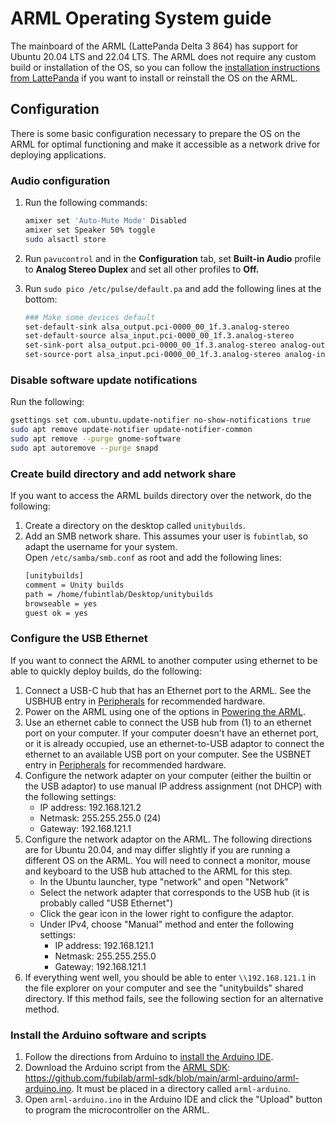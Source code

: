 # ARML Operating System guide

The mainboard of the ARML (LattePanda Delta 3 864) has support for Ubuntu 20.04 LTS and 22.04 LTS. The ARML does not require any custom build or installation of the OS, so you can follow the [installation instructions from LattePanda](https://docs.lattepanda.com/content/3rd_delta_edition/Operating_Systems_Ubuntu/) if you want to install or reinstall the OS on the ARML.

## Configuration

There is some basic configuration necessary to prepare the OS on the ARML for optimal functioning and make it accessible as a network drive for deploying applications.

### Audio configuration

1. Run the following commands:

    ```bash
    amixer set 'Auto-Mute Mode' Disabled
    amixer set Speaker 50% toggle
    sudo alsactl store
    ```
    
2. Run `pavucontrol` and in the **Configuration** tab, set **Built-in Audio** profile to **Analog Stereo Duplex** and set all other profiles to **Off.**

3. Run `sudo pico /etc/pulse/default.pa` and add the following lines at the bottom: 
    
    ```bash
    ### Make some devices default
    set-default-sink alsa_output.pci-0000_00_1f.3.analog-stereo
    set-default-source alsa_input.pci-0000_00_1f.3.analog-stereo
    set-sink-port alsa_output.pci-0000_00_1f.3.analog-stereo analog-output-speaker
    set-source-port alsa_input.pci-0000_00_1f.3.analog-stereo analog-input-mic
    ```
### Disable software update notifications
Run the following:
```bash
gsettings set com.ubuntu.update-notifier no-show-notifications true
sudo apt remove update-notifier update-notifier-common
sudo apt remove --purge gnome-software
sudo apt autoremove --purge snapd
```

### Create build directory and add network share
If you want to access the ARML builds directory over the network, do the following:
1. Create a directory on the desktop called `unitybuilds`.
2. Add an SMB network share. This assumes your user is `fubintlab`, so adapt the username for your system.  
    Open `/etc/samba/smb.conf` as root and add the following lines:
    ```bash
    [unitybuilds]
    comment = Unity builds
    path = /home/fubintlab/Desktop/unitybuilds
    browseable = yes
    guest ok = yes
    ```

### Configure the USB Ethernet
If you want to connect the ARML to another computer using ethernet to be able to quickly deploy builds, do the following:
1. Connect a USB-C hub that has an Ethernet port to the ARML. See the USBHUB entry in [Peripherals](./peripherals.md) for recommended hardware.
2. Power on the ARML using one of the options in [Powering the ARML](./power.md#powering-the-ar-magic-lantern).
3. Use an ethernet cable to connect the USB hub from (1) to an ethernet port on your computer. If your computer doesn't have an ethernet port, or it is already occupied, use an ethernet-to-USB adaptor to connect the ethernet to an available USB port on your computer. See the USBNET entry in [Peripherals](./peripherals.md) for recommended hardware.
4. Configure the network adapter on your computer (either the builtin or the USB adaptor) to use manual IP address assignment (not DHCP) with the following settings:
   - IP address: 192.168.121.2
   - Netmask: 255.255.255.0 (24)
   - Gateway: 192.168.121.1
5. Configure the network adaptor on the ARML. The following directions are for Ubuntu 20.04, and may differ slightly if you are running a different OS on the ARML. You will need to connect a monitor, mouse and keyboard to the USB hub attached to the ARML for this step.
   - In the Ubuntu launcher, type "network" and open "Network"
   - Select the network adapter that corresponds to the USB hub (it is probably called "USB Ethernet")
   - Click the gear icon in the lower right to configure the adaptor.
   - Under IPv4, choose "Manual" method and enter the following settings:
      - IP address: 192.168.121.1
      - Netmask: 255.255.255.0
      - Gateway: 192.168.121.1
6. If everything went well, you should be able to enter `\\192.168.121.1` in the file explorer on your computer and see the "unitybuilds" shared directory. If this method fails, see the following section for an alternative method.

### Install the Arduino software and scripts
1. Follow the directions from Arduino to [install the Arduino IDE](https://docs.arduino.cc/software/ide-v1/tutorials/Linux/).
2. Download the Arduino script from the [ARML SDK](https://github.com/fubilab/arml-sdk): https://github.com/fubilab/arml-sdk/blob/main/arml-arduino/arml-arduino.ino. It must be placed in a directory called `arml-arduino`.
3. Open `arml-arduino.ino` in the Arduino IDE and click the "Upload" button to program the microcontroller on the ARML.